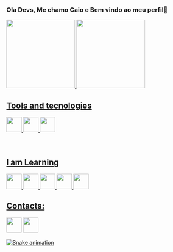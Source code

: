 ### Ola Devs, Me chamo Caio e Bem vindo ao meu perfil👋

<!--
**caiohenri1326/caiohenri1326** is a ✨ _special_ ✨ repository because its `README.md` (this file) appears on your GitHub profile.

Here are some ideas to get you started:

- 🔭 I’m currently working on ...
- 🌱 I’m currently learning ...
- 👯 I’m looking to collaborate on ...
- 🤔 I’m looking for help with ...
- 💬 Ask me about ...
- 📫 How to reach me: ...
- 😄 Pronouns: ...
- ⚡ Fun fact: ...
-->

<div>
<a href="https://github.com/caiohenri1326">
<img height="180em" src="https://github-readme-stats.vercel.app/api/top-langs/?username=caiohenri1326&layout=compact&langs_count=7&theme=tokyonight"/>
<img height="180em" src="https://github-readme-stats.vercel.app/api?username=caiohenri1326&show_icons=true&theme=tokyonight&include_all_commits=true&count_private=true"/>
</div>


## Tools and tecnologies
<div>
<img src="https://cdn.jsdelivr.net/gh/devicons/devicon/icons/python/python-original.svg" width="40" height="40"/>
<img src="https://cdn.jsdelivr.net/gh/devicons/devicon/icons/css3/css3-original.svg" width="40" height="40"/>
<img src="https://cdn.jsdelivr.net/gh/devicons/devicon/icons/html5/html5-original.svg" width="40" height="40"/>
</div>
 
  <br>
  <br>
  
## I am Learning 
<div>
<img src="https://cdn.jsdelivr.net/gh/devicons/devicon/icons/python/python-original.svg" width="40" height="40"/>
<img src="https://cdn.jsdelivr.net/gh/devicons/devicon/icons/csharp/csharp-original.svg" width="40" height="40"/>  
<img src="https://cdn.jsdelivr.net/gh/devicons/devicon/icons/unity/unity-original.svg" width="40" height="40" />  
<img src="https://cdn.jsdelivr.net/gh/devicons/devicon/icons/css3/css3-original.svg" width="40" height="40"/>
<img src="https://cdn.jsdelivr.net/gh/devicons/devicon/icons/html5/html5-original.svg" width="40" height="40"/>    
</div>          



## Contacts:

<div>
<a href="https://www.linkedin.com/in/caio-henrique-70b229210/"> <img src="https://cdn.jsdelivr.net/gh/devicons/devicon/icons/linkedin/linkedin-original.svg" height="40" width="40"/><a/>
<a href="https://discord.com/channels/@me"> <img src="https://logodownload.org/wp-content/uploads/2017/11/discord-logo-1-1.png" width="40" height="40">
</div>  
    
![Snake animation](https://github.com/caiohenri1326/caiohenri1326/blob/output/github-contribution-grid-snake.svg)
